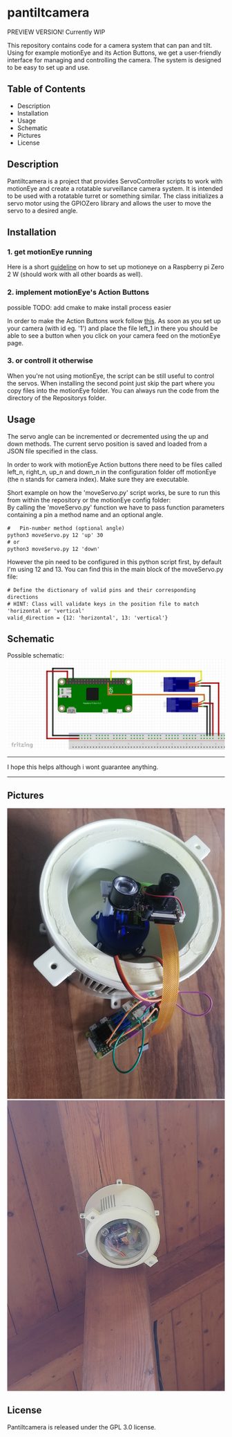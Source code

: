 # pantiltcamera
PREVIEW VERSION! Currently WIP

This repository contains code for a camera system that can pan and tilt. Using for example motionEye and its Action Buttons, we get a user-friendly interface for managing and controlling the camera. The system is designed to be easy to set up and use.

## Table of Contents
- Description
- Installation
- Usage
- Schematic
- Pictures
- License

## Description
Pantiltcamera is a project that provides ServoController scripts to work with motionEye and create a rotatable surveillance camera system.  It is intended to be used with a rotatable turret or something similar. The class initializes a servo motor using the GPIOZero library and allows the user to move the servo to a desired angle.

## Installation
### 1. get motionEye running
Here is a short [guideline](./motionEyeInstallGuide.md) on how to set up motioneye on a Raspberry pi Zero 2 W (should work with all other boards as well).

### 2. implement motionEye's Action Buttons
possible TODO: add cmake to make install process easier

In order to make the Action Buttons work follow [this](./integratecodeandcam.md). As soon as you set up your camera (with id eg. '1') and place the file left_1 in there you should be able to see a button when you click on your camera feed on the motionEye page.

### 3. or controll it otherwise
When you're not using motionEye, the script can be still useful to control the servos. When installing the second point just skip the part where you copy files into the motionEye folder. You can always run the code from the directory of the Repositorys folder.

## Usage
The servo angle can be incremented or decremented using the up and down methods. The current servo position is saved and loaded from a JSON file specified in the class. <br>

In order to work with motionEye Action buttons there need to be files called left_n, right_n, up_n and down_n in the configuration folder off motionEye (the n stands for camera index). Make sure they are executable. <br>

Short example on how the 'moveServo.py' script works, be sure to run this from within the repository or the motionEye config folder: <br>
By calling the 'moveServo.py' function we have to pass function parameters containing a pin a method name and an optional angle.

    #   Pin-number method (optional angle)
    python3 moveServo.py 12 'up' 30
    # or
    python3 moveServo.py 12 'down'

 However the pin need to be configured in this python script first, by default I'm using 12 and 13. You can find this in the main block of the moveServo.py file:

    # Define the dictionary of valid pins and their corresponding directions
    # HINT: Class will validate keys in the position file to match 'horizontal or 'vertical'
    valid_direction = {12: 'horizontal', 13: 'vertical'}

## Schematic

Possible schematic:
![fritzing sketch](./doc/schematic.jpg)

-------------------

I hope this helps although i wont guarantee anything.

-----------------

## Pictures
![picture1](./doc/IMG_20230425_124118.jpg)
![picture1](./doc/IMG_20230425_170722.jpg)

## License
Pantiltcamera is released under the GPL 3.0 license.